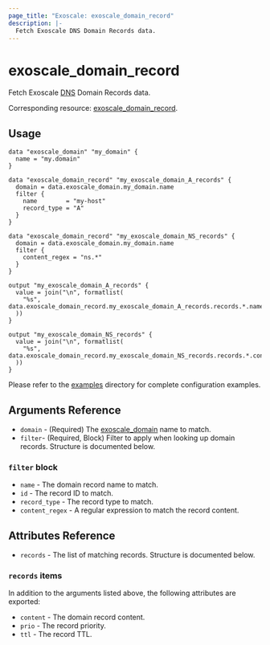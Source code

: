 ```yaml
---
page_title: "Exoscale: exoscale_domain_record"
description: |-
  Fetch Exoscale DNS Domain Records data.
---
```


# exoscale\_domain\_record

Fetch Exoscale [DNS](https://community.exoscale.com/documentation/dns/) Domain Records data.

Corresponding resource: [exoscale_domain_record](../resources/domain_record.md).


## Usage

```hcl
data "exoscale_domain" "my_domain" {
  name = "my.domain"
}

data "exoscale_domain_record" "my_exoscale_domain_A_records" {
  domain = data.exoscale_domain.my_domain.name
  filter {
    name        = "my-host"
    record_type = "A"
  }
}

data "exoscale_domain_record" "my_exoscale_domain_NS_records" {
  domain = data.exoscale_domain.my_domain.name
  filter {
    content_regex = "ns.*"
  }
}

output "my_exoscale_domain_A_records" {
  value = join("\n", formatlist(
    "%s", data.exoscale_domain_record.my_exoscale_domain_A_records.records.*.name
  ))
}

output "my_exoscale_domain_NS_records" {
  value = join("\n", formatlist(
    "%s", data.exoscale_domain_record.my_exoscale_domain_NS_records.records.*.content
  ))
}
```

Please refer to the [examples](https://github.com/exoscale/terraform-provider-exoscale/tree/master/examples/)
directory for complete configuration examples.


## Arguments Reference

* `domain` - (Required) The [exoscale_domain](./domain.md) name to match.
* `filter`- (Required, Block) Filter to apply when looking up domain records. Structure is documented below.

### `filter` block

* `name` - The domain record name to match.
* `id` - The record ID to match.
* `record_type` - The record type to match.
* `content_regex` - A regular expression to match the record content.


## Attributes Reference

* `records` - The list of matching records. Structure is documented below.

### `records` items

In addition to the arguments listed above, the following attributes are exported:

* `content` - The domain record content.
* `prio` - The record priority.
* `ttl` - The record TTL.
